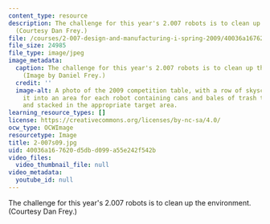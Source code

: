 ```yaml
---
content_type: resource
description: The challenge for this year's 2.007 robots is to clean up the environment.
  (Courtesy Dan Frey.)
file: /courses/2-007-design-and-manufacturing-i-spring-2009/40036a167620d5dbd099a55e242f542b_2-007s09.jpg
file_size: 24985
file_type: image/jpeg
image_metadata:
  caption: The challenge for this year's 2.007 robots is to clean up the environment.
    (Image by Daniel Frey.)
  credit: ''
  image-alt: A photo of the 2009 competition table, with a row of skyscrapers dividing
    it into an area for each robot containing cans and bales of trash to be crushed
    and stacked in the appropriate target area.
learning_resource_types: []
license: https://creativecommons.org/licenses/by-nc-sa/4.0/
ocw_type: OCWImage
resourcetype: Image
title: 2-007s09.jpg
uid: 40036a16-7620-d5db-d099-a55e242f542b
video_files:
  video_thumbnail_file: null
video_metadata:
  youtube_id: null
---
```

The challenge for this year's 2.007 robots is to clean up the environment. (Courtesy Dan Frey.)